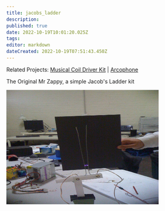 ```yaml
---
title: jacobs_ladder
description: 
published: true
date: 2022-10-19T10:01:20.025Z
tags: 
editor: markdown
dateCreated: 2022-10-19T07:51:43.450Z
---
```


Related Projects: [Musical Coil Driver Kit](musicalcoildriver) \| [Arcophone](arcophone)

The Original Mr Zappy, a simple Jacob's Ladder kit

<img src="/projects/img_0989.jpg" width="400" height="300" />
